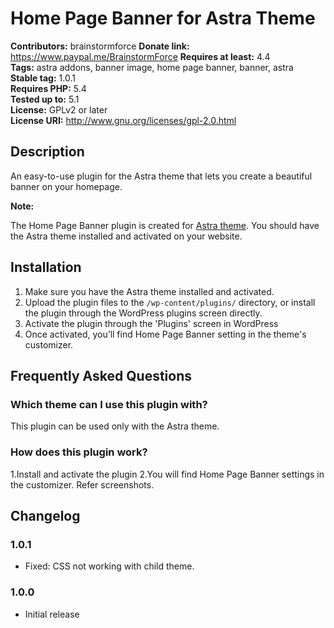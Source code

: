 # Home Page Banner for Astra Theme #
**Contributors:** brainstormforce
**Donate link:** https://www.paypal.me/BrainstormForce
**Requires at least:** 4.4  
**Tags:** astra addons, banner image, home page banner, banner, astra  
**Stable tag:** 1.0.1  
**Requires PHP:** 5.4  
**Tested up to:** 5.1  
**License:** GPLv2 or later  
**License URI:** http://www.gnu.org/licenses/gpl-2.0.html  

## Description ##

An easy-to-use plugin for the Astra theme that lets you create a beautiful banner on your homepage.

<strong>Note:</strong>

The Home Page Banner plugin is created for <a href="https://wpastra.com/?utm_source=wp-repo&utm_campaign=home-page-banner-for-astra-theme&utm_medium=description">Astra theme</a>. You should have the Astra theme installed and activated on your website.

## Installation ##

1. Make sure you have the Astra theme installed and activated.
2. Upload the plugin files to the `/wp-content/plugins/` directory, or install the plugin through the WordPress plugins screen directly.
3. Activate the plugin through the 'Plugins' screen in WordPress
4. Once activated, you’ll find Home Page Banner setting in the theme's customizer.

## Frequently Asked Questions ##

### Which theme can I use this plugin with? ###

This plugin can be used only with the Astra theme.

### How does this plugin work? ###

1.Install and activate the plugin
2.You will find Home Page Banner settings in the customizer. Refer screenshots.


## Changelog ##

### 1.0.1 ###
- Fixed: CSS not working with child theme.

### 1.0.0 ###
- Initial release
